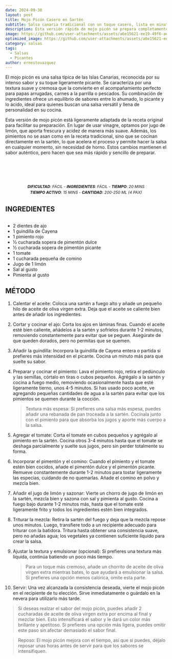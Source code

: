```yaml
---
date: 2024-09-30
layout: post
title: Mojo Picón Casero en Sartén
subtitle: Salsa canaria tradicional con un toque casero, lista en minutos.
description: Esta versión rápida de mojo picón se prepara completamente en sartén, logrando una mezcla perfecta de sabores intensos y picantes. La combinación de ajo, guindilla, pimientos y tomate es ideal para acompañar papas arrugadas, carnes o cualquier aperitivo. ¡Un toque de las Islas Canarias que no puede faltar en tu cocina!
image: https://github.com/user-attachments/assets/a6e15621-ee19-49f6-ae45-f963f1f02845
optimized_image: https://github.com/user-attachments/assets/a6e15621-ee19-49f6-ae45-f963f1f02845
category: salsas
tags:
  - Salsas
  - Picantes
author: ernestovazquez
---
```


El mojo picón es una salsa típica de las Islas Canarias, reconocida por su intenso sabor y su toque ligeramente picante. Se caracteriza por una textura suave y cremosa que la convierte en el acompañamiento perfecto para papas arrugadas, carnes a la parrilla o pescados. Su combinación de ingredientes ofrece un equilibrio de sabores entre lo ahumado, lo picante y lo ácido, ideal para quienes buscan una salsa versátil y llena de personalidad en su cocina.

Esta versión de mojo picón está ligeramente adaptada de la receta original para facilitar su preparación. En lugar de usar vinagre, optamos por jugo de limón, que aporta frescura y acidez de manera más suave. Además, los pimientos no se asan como en la receta tradicional, sino que se cocinan directamente en la sartén, lo que acelera el proceso y permite hacer la salsa en cualquier momento, sin necesidad de horno. Estos cambios mantienen el sabor auténtico, pero hacen que sea más rápido y sencillo de preparar.

<div style="display: flex; justify-content: center; text-align: center; margin-bottom: 10px; font-size: 12px;">
  <div>
    <br>
    <br>
    <br>
    <br>
    <br>
    <p style="margin: 0; line-height: 1.5;"><em><strong>DIFICULTAD</strong></em>: <em>FÁCIL</em> - <em><strong>INGREDIENTES</strong></em>: <em>FÁCIL</em> - <em><strong>TIEMPO</strong></em>: <em>20 MINS</em></p>
    <p style="margin: 0; line-height: 1.5;"><em><strong>TIEMPO ACTIVO</strong></em>: <em>15 MINS</em> - <em><strong>CANTIDAD</strong></em>: <em>200-250 ML (4 PAX)</em></p>
  </div>
</div>


## INGREDIENTES

<div style="display: flex; justify-content: space-between;">
  <div style="flex: 1; margin-right: 20px;">
    <ul style="margin-bottom: 0;">
      <li>2 dientes de ajo</li>
      <li>1 guindilla de Cayena</li>
      <li>1 pimiento rojo</li>
      <li>½ cucharada sopera de pimentón dulce</li>
      <li>½ cucharada sopera de pimentón picante</li>
      <li>1 tomate</li>
      <li>1 cucharada pequeña de comino</li>
      <li>Jugo de 1 limón</li>
      <li>Sal al gusto</li>
      <li>Pimienta al gusto</li>
    </ul>
  </div>
</div>

## MÉTODO

1. Calentar el aceite:
Coloca una sartén a fuego alto y añade un pequeño hilo de aceite de oliva virgen extra. Deja que el aceite se caliente bien antes de añadir los ingredientes.

2. Cortar y cocinar el ajo:
Corta los ajos en láminas finas. Cuando el aceite esté bien caliente, añádelos a la sartén y sofríelos durante 1-2 minutos, removiendo constantemente para evitar que se peguen. Asegúrate de que queden dorados, pero no permitas que se quemen.

3. Añadir la guindilla:
Incorpora la guindilla de Cayena entera o partida si prefieres más intensidad en el picante. Cocina un minuto más para que suelte su sabor.

4. Preparar y cocinar el pimiento:
Lava el pimiento rojo, retira el pedúnculo y las semillas, córtalo en tiras o cubos pequeños. Agrégalo a la sartén y cocina a fuego medio, removiendo ocasionalmente hasta que esté ligeramente tierno, unos 4-5 minutos. Si has usado poco aceite, ve agregando pequeñas cantidades de agua a la sartén para evitar que los pimientos se quemen durante la cocción.

   > Textura más espesa: Si prefieres una salsa más espesa, puedes añadir una rebanada de pan troceada a la sartén. Cocínala junto con el pimiento para que absorba los jugos y aporte más cuerpo a la salsa.

5. Agregar el tomate:
Corta el tomate en cubos pequeños y agrégalo al pimiento en la sartén. Cocina otros 3-4 minutos hasta que el tomate se deshaga parcialmente y suelte sus jugos, pero sin perder totalmente su forma.

6. Incorporar el pimentón y el comino:
Cuando el pimiento y el tomate estén bien cocidos, añade el pimentón dulce y el pimentón picante. Remueve constantemente durante 1-2 minutos para tostar ligeramente las especias, cuidando de no quemarlas. Añade el comino en polvo y mezcla bien.

7. Añadir el jugo de limón y sazonar:
Vierte un chorro de jugo de limón en la sartén, mezcla bien y sazona con sal y pimienta al gusto. Cocina a fuego bajo durante 1-2 minutos más, hasta que el tomate esté ligeramente frito y todos los ingredientes estén bien integrados.

8. Triturar la mezcla:
Retira la sartén del fuego y deja que la mezcla repose unos minutos. Luego, transfiere todo a un recipiente adecuado para triturar con la batidora. Tritura hasta obtener una consistencia suave, pero no añadas agua; los vegetales ya contienen suficiente líquido para crear la salsa.

9. Ajustar la textura y emulsionar (opcional):
Si prefieres una textura más líquida, continúa batiendo un poco más tiempo.

   > Para un toque más cremoso, añade un chorrito de aceite de oliva virgen extra mientras bates, lo que ayudará a emulsionar la salsa. Si prefieres una opción menos calórica, omite esta parte.

11. Servir:
Una vez alcanzada la consistencia deseada, vierte el mojo picón en el recipiente de tu elección. Sirve inmediatamente o guárdalo en la nevera para utilizarlo más tarde.
   > Si deseas realzar el sabor del mojo picón, puedes añadir 2 cucharadas de aceite de oliva virgen extra por encima al final y mezclar bien. Esto intensificará el sabor y le dará un color más brillante y apetitoso. Si prefieres una opción más ligera, puedes omitir este paso sin afectar demasiado el sabor final.

> Reposo: El mojo picón mejora con el tiempo, así que si puedes, déjalo reposar unas horas antes de servir para que los sabores se intensifiquen.


